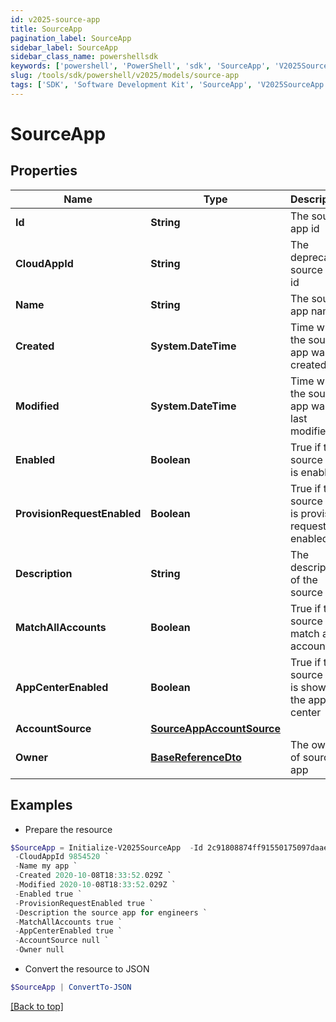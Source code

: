 ```yaml
---
id: v2025-source-app
title: SourceApp
pagination_label: SourceApp
sidebar_label: SourceApp
sidebar_class_name: powershellsdk
keywords: ['powershell', 'PowerShell', 'sdk', 'SourceApp', 'V2025SourceApp'] 
slug: /tools/sdk/powershell/v2025/models/source-app
tags: ['SDK', 'Software Development Kit', 'SourceApp', 'V2025SourceApp']
---
```



# SourceApp

## Properties

Name | Type | Description | Notes
------------ | ------------- | ------------- | -------------
**Id** | **String** | The source app id | [optional] 
**CloudAppId** | **String** | The deprecated source app id | [optional] 
**Name** | **String** | The source app name | [optional] 
**Created** | **System.DateTime** | Time when the source app was created | [optional] 
**Modified** | **System.DateTime** | Time when the source app was last modified | [optional] 
**Enabled** | **Boolean** | True if the source app is enabled | [optional] [default to $false]
**ProvisionRequestEnabled** | **Boolean** | True if the source app is provision request enabled | [optional] [default to $false]
**Description** | **String** | The description of the source app | [optional] 
**MatchAllAccounts** | **Boolean** | True if the source app match all accounts | [optional] [default to $false]
**AppCenterEnabled** | **Boolean** | True if the source app is shown in the app center | [optional] [default to $true]
**AccountSource** | [**SourceAppAccountSource**](source-app-account-source) |  | [optional] 
**Owner** | [**BaseReferenceDto**](base-reference-dto) | The owner of source app | [optional] 

## Examples

- Prepare the resource
```powershell
$SourceApp = Initialize-V2025SourceApp  -Id 2c91808874ff91550175097daaec161c `
 -CloudAppId 9854520 `
 -Name my app `
 -Created 2020-10-08T18:33:52.029Z `
 -Modified 2020-10-08T18:33:52.029Z `
 -Enabled true `
 -ProvisionRequestEnabled true `
 -Description the source app for engineers `
 -MatchAllAccounts true `
 -AppCenterEnabled true `
 -AccountSource null `
 -Owner null
```

- Convert the resource to JSON
```powershell
$SourceApp | ConvertTo-JSON
```


[[Back to top]](#) 


